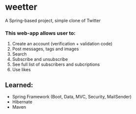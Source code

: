 # weetter
A Spring-based project, simple clone of Twitter

### This web-app allows user to:
1. Create an account (verification + validation code)
2. Post messages, tags and images
3. Search
4. Subscribe and unsubscribe
5. See full list of subscribers and subcriptions
6. Use likes

## Learned:
* Spring Framework (Boot, Data, MVC, Security, MailSender)
* Hibernate
* Maven
